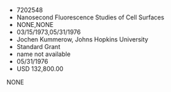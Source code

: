 * 7202548
* Nanosecond Fluorescence Studies of Cell Surfaces
* NONE,NONE
* 03/15/1973,05/31/1976
* Jochen Kummerow, Johns Hopkins University
* Standard Grant
*   name not available
* 05/31/1976
* USD 132,800.00

NONE